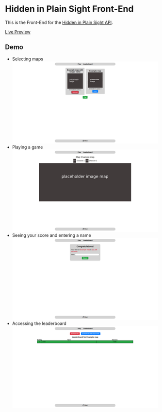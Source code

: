# Hidden in Plain Sight Front-End

This is the Front-End for the [Hidden in Plain Sight API](https://github.com/T0nci/odin-waldo-api).

[Live Preview](https://odin-waldo-frontend.vercel.app/)

## Demo

- Selecting maps ![selecting maps](./readme_assets/image-1.png)
- Playing a game ![playing the game](./readme_assets/image-2.png)
- Seeing your score and entering a name ![user's final score and name entering](./readme_assets/image-3.png)
- Accessing the leaderboard ![accessing the leaderboard](./readme_assets/image-4.png)
